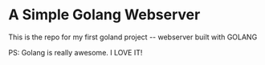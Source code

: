 # A Simple Golang Webserver

This is the repo for my first goland project -- webserver built with GOLANG

PS: Golang is really awesome. I LOVE IT!
